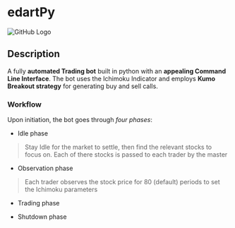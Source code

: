 # edartPy


![GitHub Logo](https://i.morioh.com/2019/10/30/49137bce15d7.jpg)


Description
-----------

A fully **automated Trading bot** built in python with an **appealing Command Line Interface**. The bot uses the Ichimoku Indicator and employs **Kumo Breakout strategy** for generating buy and sell calls.


### Workflow

Upon initiation, the bot goes through *four phases*:

- Idle phase
> Stay Idle for the market to settle, then find the relevant stocks to focus on. Each of there stocks is passed to each trader by the master

- Observation phase
> Each trader observes the stock price for 80 (default) periods to set the Ichimoku parameters

- Trading phase
> 
- Shutdown phase
